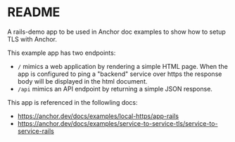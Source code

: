 # README

A rails-demo app to be used in Anchor doc examples to show how to setup TLS with Anchor. 

This example app has two endpoints:

* `/` mimics a web application by rendering a simple HTML page. When the app is configured to ping a "backend" service over https the response body will be displayed in the html document.
* `/api` mimics an API endpoint by returning a simple JSON response.

This app is referenced in the followling docs:

* https://anchor.dev/docs/examples/local-https/app-rails 
* https://anchor.dev/docs/examples/service-to-service-tls/service-to-service-rails
